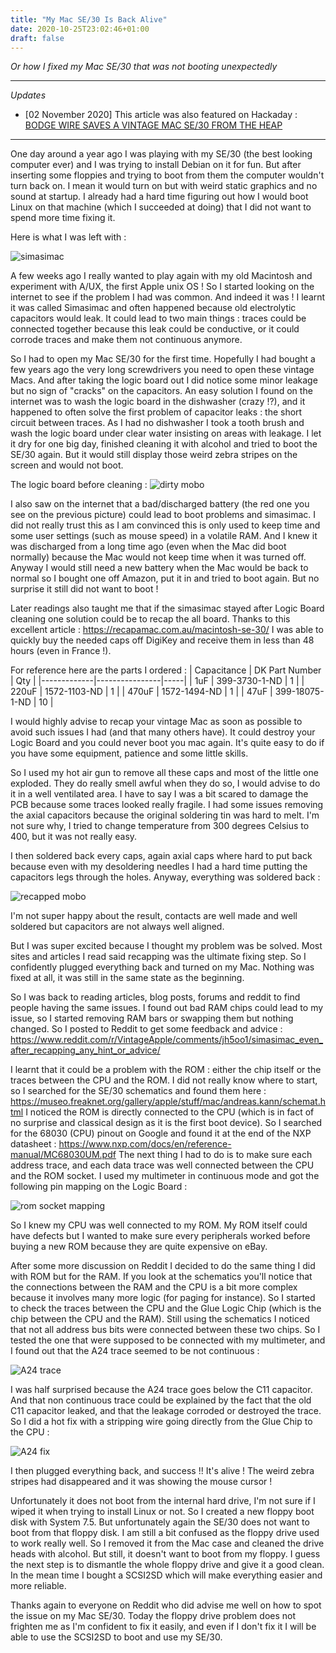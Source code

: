 ```yaml
---
title: "My Mac SE/30 Is Back Alive"
date: 2020-10-25T23:02:46+01:00
draft: false
---
```


_Or how I fixed my Mac SE/30 that was not booting unexpectedly_

---
*Updates*

- [02 November 2020] This article was also featured on Hackaday : [BODGE WIRE SAVES A VINTAGE MAC SE/30 FROM THE HEAP](https://hackaday.com/2020/11/01/bodge-wire-saves-a-vintage-mac-se-30-from-the-heap/)

---


One day around a year ago I was playing with my SE/30 (the best looking computer ever) and I was trying to install Debian on it for fun. But after inserting some floppies and trying to boot from them the computer wouldn't turn back on. I mean it would turn on but with weird static graphics and no sound at startup. I already had a hard time figuring out how I would boot Linux on that machine (which I succeeded at doing) that I did not want to spend more time fixing it. 

Here is what I was left with :

![simasimac](/img/simasimac.jpg)

A few weeks ago I really wanted to play again with my old Macintosh and experiment with A/UX, the first Apple unix OS ! So I started looking on the internet to see if the problem I had was common. And indeed it was ! I learnt it was called Simasimac and often happened because old electrolytic capacitors would leak. It could lead to two main things : traces could be connected together because this leak could be conductive, or it could corrode traces and make them not continuous anymore. 

So I had to open my Mac SE/30 for the first time. Hopefully I had bought a few years ago the very long screwdrivers you need to open these vintage Macs. And after taking the logic board out I did notice some minor leakage but no sign of "cracks" on the capacitors. An easy solution I found on the internet was to wash the logic board in the dishwasher (crazy !?), and it happened to often solve the first problem of capacitor leaks : the short circuit between traces. As I had no dishwasher I took a tooth brush and wash the logic board under clear water insisting on areas with leakage. I let it dry for one big day, finished cleaning it with alcohol and tried to boot the SE/30 again. But it would still display those weird zebra stripes on the screen and would not boot.

The logic board before cleaning : 
![dirty mobo](/img/dirty-mobo.jpg)

I also saw on the internet that a bad/discharged battery (the red one you see on the previous picture) could lead to boot problems and simasimac. I did not really trust this as I am convinced this is only used to keep time and some user settings (such as mouse speed) in a volatile RAM. And I knew it was discharged from a long time ago (even when the Mac did boot normally) because the Mac would not keep time when it was turned off. Anyway I would still need a new battery when the Mac would be back to normal so I bought one off Amazon, put it in and tried to boot again. But no surprise it still did not want to boot !

Later readings also taught me that if the simasimac stayed after Logic Board cleaning one solution could be to recap the all board. Thanks to this excellent article : https://recapamac.com.au/macintosh-se-30/ I was able to quickly buy the needed caps off DigiKey and receive them in less than 48 hours (even in France !).

For reference here are the parts I ordered : 
| Capacitance | DK Part Number | Qty |
|-------------|----------------|-----|
| 1uF         | 399-3730-1-ND  | 1   |
| 220uF       | 1572-1103-ND   | 1   |
| 470uF       | 1572-1494-ND   | 1   |
| 47uF        | 399-18075-1-ND | 10  |

I would highly advise to recap your vintage Mac as soon as possible to avoid such issues I had (and that many others have). It could destroy your Logic Board and you could never boot you mac again. It's quite easy to do if you have some equipment, patience and some little skills.

So I used my hot air gun to remove all these caps and most of the little one exploded. They do really smell awful when they do so, I would advise to do it in a well ventilated area. I have to say I was a bit scared to damage the PCB because some traces looked really fragile. I had some issues removing the axial capacitors because the original soldering tin was hard to melt. I'm not sure why, I tried to change temperature from 300 degrees Celsius to 400, but it was not really easy.

I then soldered back every caps, again axial caps where hard to put back because even with my desoldering needles I had a hard time putting the capacitors legs through the holes. Anyway, everything was soldered back :

![recapped mobo](/img/recapped-mobo.jpg)

I'm not super happy about the result, contacts are well made and well soldered but capacitors are not always well aligned. 

But I was super excited because I thought my problem was be solved. Most sites and articles I read said recapping was the ultimate fixing step. So I confidently plugged everything back and turned on my Mac. Nothing was fixed at all, it was still in the same state as the beginning.

So I was back to reading articles, blog posts, forums and reddit to find people having the same issues. I found out bad RAM chips could lead to my issue, so I started removing RAM bars or swapping them but nothing changed. So I posted to Reddit to get some feedback and advice : https://www.reddit.com/r/VintageApple/comments/jh5oo1/simasimac_even_after_recapping_any_hint_or_advice/

I learnt that it could be a problem with the ROM : either the chip itself or the traces between the CPU and the ROM. I did not really know where to start, so I searched for the SE/30 schematics and found them here : https://museo.freaknet.org/gallery/apple/stuff/mac/andreas.kann/schemat.html I noticed the ROM is directly connected to the CPU (which is in fact of no surprise and classical design as it is the first boot device). So I searched for the 68030 (CPU) pinout on Google and found it at the end of the NXP datasheet : https://www.nxp.com/docs/en/reference-manual/MC68030UM.pdf The next thing I had to do is to make sure each address trace, and each data trace was well connected between the CPU and the ROM socket. I used my multimeter in continuous mode and got the following pin mapping on the Logic Board :

![rom socket mapping](/img/rom-socket-matching.jpg)

So I knew my CPU was well connected to my ROM. My ROM itself could have defects but I wanted to make sure every peripherals worked before buying a new ROM because they are quite expensive on eBay.

After some more discussion on Reddit I decided to do the same thing I did with ROM but for the RAM. If you look at the schematics you'll notice that the connections between the RAM and the CPU is a bit more complex because it involves many more logic (for paging for instance). So I started to check the traces between the CPU and the Glue Logic Chip (which is the chip between the CPU and the RAM). Still using the schematics I noticed that not all address bus bits were connected between these two chips. So I tested the one that were supposed to be connected with my multimeter, and I found out that the A24 trace seemed to be not continuous :

![A24 trace](/img/a24-trace.jpg)

I was half surprised because the A24 trace goes below the C11 capacitor. And that non continuous trace could be explained by the fact that the old C11 capacitor leaked, and that the leakage corroded or destroyed the trace. So I did a hot fix with a stripping wire going directly from the Glue Chip to the CPU : 

![A24 fix](/img/a24-fix.jpg)

I then plugged everything back, and success !! It's alive ! The weird zebra stripes had disappeared and it was showing the mouse cursor !

Unfortunately it does not boot from the internal hard drive, I'm not sure if I wiped it when trying to install Linux or not. So I created a new floppy boot disk with System 7.5. But unfortunately again the SE/30 does not want to boot from that floppy disk. I am still a bit confused as the floppy drive used to work really well. So I removed it from the Mac case and cleaned the drive heads with alcohol. But still, it doesn't want to boot from my floppy. I guess the next step is to dismantle the whole floppy drive and give it a good clean. In the mean time I bought a SCSI2SD which will make everything easier and more reliable.

Thanks again to everyone on Reddit who did advise me well on how to spot the issue on my Mac SE/30. Today the floppy drive problem does not frighten me as I'm confident to fix it easily, and even if I don't fix it I will be able to use the SCSI2SD to boot and use my SE/30.